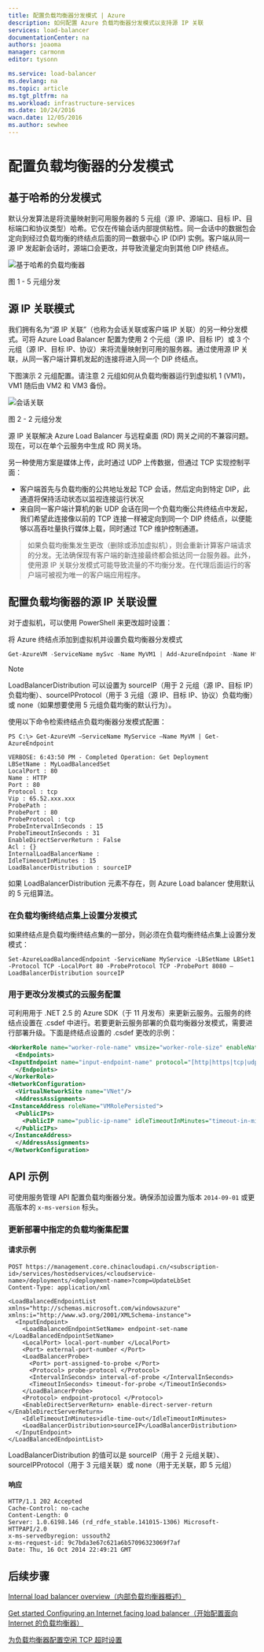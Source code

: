 ```yaml
---
title: 配置负载均衡器分发模式 | Azure
description: 如何配置 Azure 负载均衡器分发模式以支持源 IP 关联
services: load-balancer
documentationCenter: na
authors: joaoma
manager: carmonm
editor: tysonn

ms.service: load-balancer
ms.devlang: na
ms.topic: article
ms.tgt_pltfrm: na
ms.workload: infrastructure-services
ms.date: 10/24/2016
wacn.date: 12/05/2016
ms.author: sewhee
---
```


# 配置负载均衡器的分发模式

## 基于哈希的分发模式

默认分发算法是将流量映射到可用服务器的 5 元组（源 IP、源端口、目标 IP、目标端口和协议类型）哈希。它仅在传输会话内部提供粘性。同一会话中的数据包会定向到经过负载均衡的终结点后面的同一数据中心 IP (DIP) 实例。客户端从同一源 IP 发起新会话时，源端口会更改，并导致流量定向到其他 DIP 终结点。

![基于哈希的负载均衡器](./media/load-balancer-distribution-mode/load-balancer-distribution.png)  

图 1 - 5 元组分发

## 源 IP 关联模式

我们拥有名为“源 IP 关联”（也称为会话关联或客户端 IP 关联）的另一种分发模式。可将 Azure Load Balancer 配置为使用 2 个元组（源 IP、目标 IP）或 3 个元组（源 IP、目标 IP、协议）来将流量映射到可用的服务器。通过使用源 IP 关联，从同一客户端计算机发起的连接将进入同一个 DIP 终结点。

下图演示 2 元组配置。请注意 2 元组如何从负载均衡器运行到虚拟机 1 (VM1)，VM1 随后由 VM2 和 VM3 备份。

![会话关联](./media/load-balancer-distribution-mode/load-balancer-session-affinity.png)  

图 2 - 2 元组分发

源 IP 关联解决 Azure Load Balancer 与远程桌面 (RD) 网关之间的不兼容问题。现在，可以在单个云服务中生成 RD 网关场。

另一种使用方案是媒体上传，此时通过 UDP 上传数据，但通过 TCP 实现控制平面：

* 客户端首先与负载均衡的公共地址发起 TCP 会话，然后定向到特定 DIP，此通道将保持活动状态以监视连接运行状况
* 来自同一客户端计算机的新 UDP 会话在同一个负载均衡公共终结点中发起，我们希望此连接像以前的 TCP 连接一样被定向到同一个 DIP 终结点，以便能够以高吞吐量执行媒体上载，同时通过 TCP 维护控制通道。

> 如果负载均衡集发生更改（删除或添加虚拟机），则会重新计算客户端请求的分发。无法确保现有客户端的新连接最终都会抵达同一台服务器。此外，使用源 IP 关联分发模式可能导致流量的不均衡分发。在代理后面运行的客户端可被视为唯一的客户端应用程序。

## 配置负载均衡器的源 IP 关联设置

对于虚拟机，可以使用 PowerShell 来更改超时设置：

将 Azure 终结点添加到虚拟机并设置负载均衡器分发模式

```powershell
Get-AzureVM -ServiceName mySvc -Name MyVM1 | Add-AzureEndpoint -Name HttpIn -Protocol TCP -PublicPort 80 -LocalPort 8080 –LoadBalancerDistribution sourceIP | Update-AzureVM
```

>[!NOTE]
> LoadBalancerDistribution 可以设置为 sourceIP（用于 2 元组（源 IP、目标 IP）负载均衡）、sourceIPProtocol（用于 3 元组（源 IP、目标 IP、协议）负载均衡）或 none（如果想要使用 5 元组负载均衡的默认行为）。

使用以下命令检索终结点负载均衡器分发模式配置：

```
PS C:\> Get-AzureVM –ServiceName MyService –Name MyVM | Get-AzureEndpoint

VERBOSE: 6:43:50 PM - Completed Operation: Get Deployment
LBSetName : MyLoadBalancedSet
LocalPort : 80
Name : HTTP
Port : 80
Protocol : tcp
Vip : 65.52.xxx.xxx
ProbePath :
ProbePort : 80
ProbeProtocol : tcp
ProbeIntervalInSeconds : 15
ProbeTimeoutInSeconds : 31
EnableDirectServerReturn : False
Acl : {}
InternalLoadBalancerName :
IdleTimeoutInMinutes : 15
LoadBalancerDistribution : sourceIP
```

如果 LoadBalancerDistribution 元素不存在，则 Azure Load balancer 使用默认的 5 元组算法。

### 在负载均衡终结点集上设置分发模式

如果终结点是负载均衡终结点集的一部分，则必须在负载均衡终结点集上设置分发模式：

```
Set-AzureLoadBalancedEndpoint -ServiceName MyService -LBSetName LBSet1 -Protocol TCP -LocalPort 80 -ProbeProtocol TCP -ProbePort 8080 –LoadBalancerDistribution sourceIP
```

### 用于更改分发模式的云服务配置

可利用用于 .NET 2.5 的 Azure SDK（于 11 月发布）来更新云服务。云服务的终结点设置在 .csdef 中进行。若要更新云服务部署的负载均衡器分发模式，需要进行部署升级。下面是终结点设置的 .csdef 更改的示例：

```xml
<WorkerRole name="worker-role-name" vmsize="worker-role-size" enableNativeCodeExecution="[true|false]">
  <Endpoints>
<InputEndpoint name="input-endpoint-name" protocol="[http|https|tcp|udp]" localPort="local-port-number" port="port-number" certificate="certificate-name" loadBalancerProbe="load-balancer-probe-name" loadBalancerDistribution="sourceIP" />
  </Endpoints>
</WorkerRole>
<NetworkConfiguration>
  <VirtualNetworkSite name="VNet"/>
  <AddressAssignments>
<InstanceAddress roleName="VMRolePersisted">
  <PublicIPs>
    <PublicIP name="public-ip-name" idleTimeoutInMinutes="timeout-in-minutes"/>
  </PublicIPs>
</InstanceAddress>
  </AddressAssignments>
</NetworkConfiguration>
```

## API 示例

可使用服务管理 API 配置负载均衡器分发。确保添加设置为版本 `2014-09-01` 或更高版本的 `x-ms-version` 标头。

### 更新部署中指定的负载均衡集配置

#### 请求示例

```
POST https://management.core.chinacloudapi.cn/<subscription-id>/services/hostedservices/<cloudservice-name>/deployments/<deployment-name>?comp=UpdateLbSet 
Content-Type: application/xml

<LoadBalancedEndpointList xmlns="http://schemas.microsoft.com/windowsazure" xmlns:i="http://www.w3.org/2001/XMLSchema-instance">
  <InputEndpoint>
    <LoadBalancedEndpointSetName> endpoint-set-name </LoadBalancedEndpointSetName>
    <LocalPort> local-port-number </LocalPort>
    <Port> external-port-number </Port>
    <LoadBalancerProbe>
      <Port> port-assigned-to-probe </Port>
      <Protocol> probe-protocol </Protocol>
      <IntervalInSeconds> interval-of-probe </IntervalInSeconds>
      <TimeoutInSeconds> timeout-for-probe </TimeoutInSeconds>
    </LoadBalancerProbe>
    <Protocol> endpoint-protocol </Protocol>
    <EnableDirectServerReturn> enable-direct-server-return </EnableDirectServerReturn>
    <IdleTimeoutInMinutes>idle-time-out</IdleTimeoutInMinutes>
    <LoadBalancerDistribution>sourceIP</LoadBalancerDistribution>
  </InputEndpoint>
</LoadBalancedEndpointList>
```

LoadBalancerDistribution 的值可以是 sourceIP（用于 2 元组关联）、sourceIPProtocol（用于 3 元组关联）或 none（用于无关联，即 5 元组）

#### 响应

```
HTTP/1.1 202 Accepted
Cache-Control: no-cache
Content-Length: 0
Server: 1.0.6198.146 (rd_rdfe_stable.141015-1306) Microsoft-HTTPAPI/2.0
x-ms-servedbyregion: ussouth2
x-ms-request-id: 9c7bda3e67c621a6b57096323069f7af
Date: Thu, 16 Oct 2014 22:49:21 GMT
```

## 后续步骤

[Internal load balancer overview（内部负载均衡器概述）](./load-balancer-internal-overview.md)

[Get started Configuring an Internet facing load balancer（开始配置面向 Internet 的负载均衡器）](./load-balancer-get-started-internet-arm-ps.md)

[为负载均衡器配置空闲 TCP 超时设置](./load-balancer-tcp-idle-timeout.md)

<!---HONumber=Mooncake_1128_2016-->